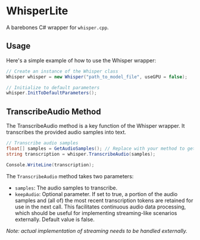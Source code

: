 # WhisperLite

A barebones C# wrapper for `whisper.cpp`.

## Usage

Here's a simple example of how to use the Whisper wrapper:

```csharp
// Create an instance of the Whisper class
Whisper whisper = new Whisper("path_to_model_file", useGPU = false);

// Initialize to default parameters
whisper.InitToDefaultParameters();
```

## TranscribeAudio Method

The TranscribeAudio method is a key function of the Whisper wrapper. It transcribes the provided audio samples into text.

```csharp
// Transcribe audio samples
float[] samples = GetAudioSamples(); // Replace with your method to get audio samples
string transcription = whisper.TranscribeAudio(samples);

Console.WriteLine(transcription);
```

The `TranscribeAudio` method takes two parameters:

- `samples`: The audio samples to transcribe.
- `keepAudio`: Optional parameter. If set to true, a portion of the audio samples and (all of) the most recent transcription tokens are retained for use in the next call. This facilitates continuous audio data processing, which should be useful for implementing streaming-like scenarios externally. Default value is false.
 
*Note: actual implementation of streaming needs to be handled externally.*